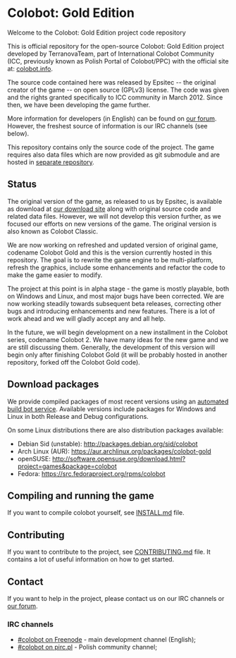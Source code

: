# Colobot: Gold Edition

Welcome to the Colobot: Gold Edition project code repository

This is official repository for the open-source Colobot: Gold Edition project developed by TerranovaTeam, part of International Colobot Community (ICC, previously known as Polish Portal of Colobot/PPC) with the official site at: [colobot.info](http://colobot.info/).

The source code contained here was released by Epsitec -- the original creator of the game -- on open source (GPLv3) license. The code was given and the rights granted specifically to ICC community in March 2012. Since then, we have been developing the game further.

More information for developers (in English) can be found on [our forum](http://colobot.info/forum/). However, the freshest source of information is our IRC channels (see below).

This repository contains only the source code of the project. The game requires also data files which are now provided as git submodule and are hosted in [separate repository](https://github.com/colobot/colobot-data).


## Status

The original version of the game, as released to us by Epsitec, is available as download at [our download site](http://colobot.info/files/) along with original source code and related data files. However, we will not develop this version further, as we focused our efforts on new versions of the game. The original version is also known as Colobot Classic.

We are now working on refreshed and updated version of original game, codename Colobot Gold and this is the version currently hosted in this repository. The goal is to rewrite the game engine to be multi-platform, refresh the graphics, include some enhancements and refactor the code to make the game easier to modify.

The project at this point is in alpha stage - the game is mostly playable, both on Windows and Linux, and most major bugs have been corrected. We are now working steadily towards subsequent beta releases, correcting other bugs and introducing enhancements and new features. There is a lot of work ahead and we will gladly accept any and all help.

In the future, we will begin development on a new installment in the Colobot series, codename Colobot 2. We have many ideas for the new game and we are still discussing them. Generally, the development of this version will begin only after finishing Colobot Gold (it will be probably hosted in another repository, forked off the Colobot Gold code).


## Download packages

We provide compiled packages of most recent versions using an [automated build bot service](http://compiled.colobot.info/). Available versions include packages for Windows and Linux in both Release and Debug configurations.

On some Linux distributions there are also distribution packages available:
 * Debian Sid (unstable): http://packages.debian.org/sid/colobot
 * Arch Linux (AUR): https://aur.archlinux.org/packages/colobot-gold
 * openSUSE: http://software.opensuse.org/download.html?project=games&package=colobot
 * Fedora: https://src.fedoraproject.org/rpms/colobot


## Compiling and running the game

If you want to compile colobot yourself, see [INSTALL.md](INSTALL.md) file.

## Contributing

If you want to contribute to the project, see [CONTRIBUTING.md](CONTRIBUTING.md) file. It contains a lot of useful information on how to get started.

## Contact

If you want to help in the project, please contact us on our IRC channels or [our forum](http://colobot.info/forum/).

### IRC channels

* [#colobot on Freenode](irc://freenode.net#colobot) - main development channel (English);
* [#colobot on pirc.pl](irc://pirc.pl#colobot) - Polish community channel;
